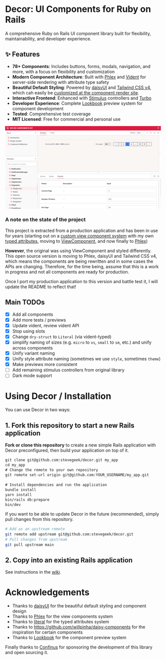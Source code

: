 # Decor: UI Components for Ruby on Rails

A comprehensive Ruby on Rails UI component library built for flexibility, maintainability, and developer experience.

## ✨ Features

- **78+ Components**: Includes buttons, forms, modals, navigation, and more, with a focus on flexibility and customization
- **Modern Component Architecture**: Built with [Phlex](https://phlex.fun) and [Vident](https://github.com/stevegeek/vident) for server-side rendering with attribute type safety
- **Beautiful Default Styling**: Powered by [daisyUI](https://daisyui.com) and [Tailwind CSS v4](https://tailwindcss.com), which cah easily be [customized at the component render site](https://github.com/stevegeek/vident/blob/main/README.md?plain=1#L614).
- **Interactive Frontend**: Enhanced with [Stimulus](https://stimulus.hotwired.dev) controllers and [Turbo](https://turbo.hotwired.dev)
- **Developer Experience**: Complete [Lookbook](https://lookbook.build) preview system for component development
- **Tested**: Comprehensive test coverage
- **MIT Licensed**: Free for commercial and personal use

![Decor Component Library](test/components/docs/lookbook.png)

### A note on the state of the project

This project is extracted from a production application and has been in use for years (starting out on a [custom view component system](https://github.com/stevegeek/vc) with my own [typed attributes](https://github.com/stevegeek/typed_support), moving to [ViewComponent](https://viewcomponent.org), and now finally to [Phlex](https://phlex.fun))

**However**, the original was using ViewComponent and styled differently. This open source version is moving to Phlex, daisyUI and Tailwind CSS v4, which means the components are being rewritten 
and in some cases the APIs are changing. Therefore, for the time being, assume that this is a work in progress and not all components
are ready for production. 

Once I port my production application to this version and battle test it, I will update the README to reflect that!

## Main TODOs

- [x] Add all components
- [x] Add more tests / previews
- [x] Update vident, review vident API
- [x] Stop using slots
- [x] Change `dry-struct` to `Literal` (via vident-typed)
- [x] simplify naming of sizes (e.g. `micro` to `xs`, `small` to `sm`, etc.) and unify across components
- [x] Unify variant naming
- [x] Unify style attribute naming (sometimes we use `style`, sometimes `theme`)
- [x] Make previews more consistent
- [ ] Add remaining stimulus controllers from original library
- [ ] Dark mode support

# Using Decor / Installation

You can use Decor in two ways:

## 1. Fork this repository to start a new Rails application

**Fork or clone this repository** to create a new simple Rails application with Decor preconfigured, then build your 
application on top of it.

```
git clone git@github.com:stevegeek/decor.git my_app
cd my_app
# Change the remote to your own repository
git remote set-url origin git@github.com:YOUR_USERNAME/my_app.git

# Install dependencies and run the application
bundle install
yarn install
bin/rails db:prepare
bin/dev
```

If you want to be able to update Decor in the future (recommended), simply pull changes from this repository.

```bash
# Add as an upstream remote
git remote add upstream git@github.com:stevegeek/decor.git
# Pull changes from upstream
git pull upstream main
```

## 2. Copy into an existing Rails application

See instructions in the [wiki](https://github.com/stevegeek/decor/wiki).

# Acknowledgements
 
- Thanks to [daisyUI](https://daisyui.com) for the beautiful default styling and component design
- Thanks to [Phlex](https://phlex.fun) for the view components system
- Thanks to [literal](https://literal.fun) for the typed attributes system
- Thanks to https://github.com/willpinha/daisy-components for the inspiration for certain components
- Thanks to [Lookbook](https://lookbook.build) for the component preview system

Finally thanks to [Confinus](https://confinus.com) for sponsoring the development of this library and open sourcing it.
